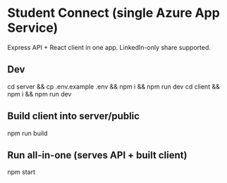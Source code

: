 # Student Connect (single Azure App Service)
Express API + React client in one app. LinkedIn-only share supported.

## Dev
cd server && cp .env.example .env && npm i && npm run dev
cd client && npm i && npm run dev

## Build client into server/public
npm run build

## Run all-in-one (serves API + built client)
npm start
